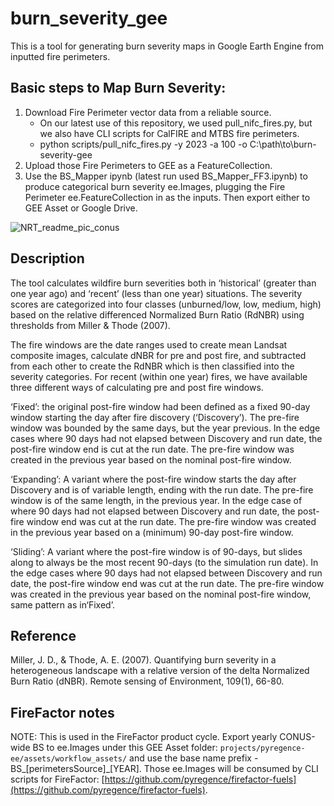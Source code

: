 # burn_severity_gee

This is a tool for generating burn severity maps in Google Earth Engine from inputted fire perimeters. 

## Basic steps to Map Burn Severity:
1. Download Fire Perimeter vector data from a reliable source. 
    * On our latest use of this repository, we used pull_nifc_fires.py, but we also have CLI scripts for CalFIRE and MTBS fire perimeters. 
    * python scripts/pull_nifc_fires.py -y 2023 -a 100 -o C:\path\to\burn-severity-gee
2. Upload those Fire Perimeters to GEE as a FeatureCollection.
3. Use the BS_Mapper ipynb (latest run used BS_Mapper_FF3.ipynb) to produce categorical burn severity ee.Images, plugging the Fire Perimeter ee.FeatureCollection in as the inputs. Then export either to GEE Asset or Google Drive.

![NRT_readme_pic_conus](https://user-images.githubusercontent.com/51868526/162246851-099b789a-7942-4b0f-8989-f62c8386660d.JPG)

## Description 

The tool calculates wildfire burn severities both in ‘historical’ (greater than one year ago) and ‘recent’ (less than one year) situations. The severity scores are categorized into four classes (unburned/low, low, medium, high) based on the relative differenced Normalized Burn Ratio (RdNBR) using thresholds from Miller & Thode (2007).

The fire windows are the date ranges used to create mean Landsat composite images, calculate dNBR for pre and post fire, and subtracted from each other to create the RdNBR which is then classified into the severity categories.
For recent (within one year) fires, we have available three different ways of calculating pre and post fire windows. 

‘Fixed’: the original post-fire window had been defined as a fixed 90-day window starting the day after fire discovery (‘Discovery’). The pre-fire window was bounded by the same days, but the year previous. In the edge cases where 90 days had not elapsed between Discovery and run date, the post-fire window end is cut at the run date. The pre-fire window was created in the previous year based on the nominal post-fire window.

‘Expanding’: A variant where the post-fire window starts the day after Discovery and is of variable length, ending with the run date. The pre-fire window is of the same length, in the previous year. In the edge case of where 90 days had not elapsed between Discovery and run date, the post-fire window end was cut at the run date. The pre-fire window was created in the previous year based on a (minimum) 90-day post-fire window. 

‘Sliding’: A variant where the post-fire window is of 90-days, but slides along to always be the most recent 90-days (to the simulation run date). In the edge cases where 90 days had not elapsed between Discovery and run date, the post-fire window end was cut at the run date. The pre-fire window was created in the previous year based on the nominal post-fire window, same pattern as in‘Fixed’.


## Reference
Miller, J. D., & Thode, A. E. (2007). Quantifying burn severity in a heterogeneous landscape with a relative version of the delta Normalized Burn Ratio (dNBR). Remote sensing of Environment, 109(1), 66-80.


## FireFactor notes
NOTE: This is used in the FireFactor product cycle. Export yearly CONUS-wide BS to ee.Images under this GEE Asset folder: `projects/pyregence-ee/assets/workflow_assets/` and use the base name prefix - BS_[perimetersSource]_[YEAR]. Those ee.Images will be consumed by CLI scripts for FireFactor: [https://github.com/pyregence/firefactor-fuels](https://github.com/pyregence/firefactor-fuels). 